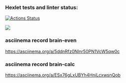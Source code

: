 ### Hexlet tests and linter status:
[![Actions Status](https://github.com/gornah/python-project-49/actions/workflows/hexlet-check.yml/badge.svg)](https://github.com/gornah/python-project-49/actions)

<a href="https://codeclimate.com/github/gornah/python-project-49/maintainability"><img src="https://api.codeclimate.com/v1/badges/a36b29f34c87277cf136/maintainability" /></a>

### asciinema record brain-even
https://asciinema.org/a/5ddnRfz0Nlnr50PN1VcW5qw0c

### asciinema record brain-calc
https://asciinema.org/a/ESx76gLxUBYh4HniLcxwsnQob
